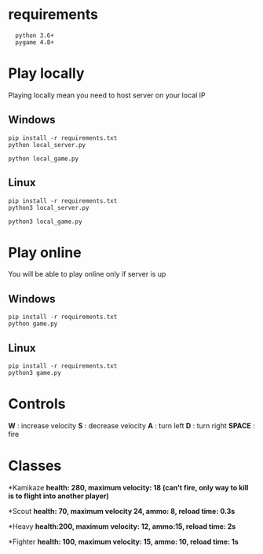 # requirements
```
  python 3.6+
  pygame 4.8+
```
# Play locally
Playing locally mean you need to host server on your local IP

Windows
------
```
pip install -r requirements.txt
python local_server.py
```

```
python local_game.py
```

Linux
-----
```
pip install -r requirements.txt
python3 local_server.py
```

```
python3 local_game.py
```

# Play online
You will be able to play online only if server is up

Windows
------
```
pip install -r requirements.txt
python game.py
```

Linux
-----
```
pip install -r requirements.txt
python3 game.py
```

# Controls
**W** : increase velocity
**S** : decrease velocity
**A** : turn left
**D** : turn right
**SPACE** : fire

# Classes
*Kamikaze
__health: 280, maximum velocity: 18 (can't fire, only way to kill is to flight into another player)__

*Scout
__health: 70, maximum velocity 24, ammo: 8, reload time: 0.3s__

*Heavy
__health:200, maximum velocity: 12, ammo:15, reload time: 2s__

*Fighter
__health: 100, maximum velocity: 15, ammo: 10, reload time: 1s__ 
